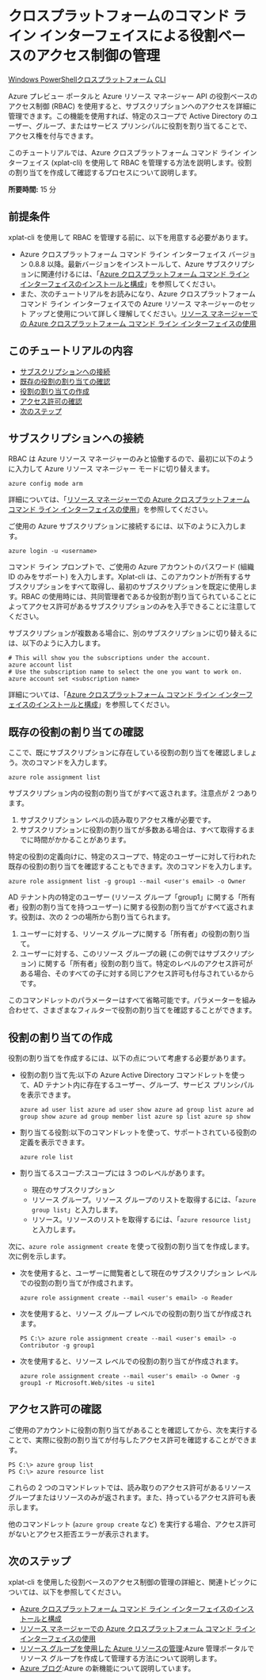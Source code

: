 <properties pageTitle="Managing Role-Based Access Control with Azure Cross-Platform Command-Line Interface" metaKeywords="ResourceManager, Azure cross-platform command-line interface, Azure command-line, azure command-line, azure cli, RBAC" description="Managing role-based access control with cross-platform command-line interface" metaCanonical="" services="" documentationCenter="" title="Managing Role-Based Access Control with Cross-Platform Command-Line Interface" authors="guayan" solutions="" manager="mohisri" editor="mollybos" />

<tags ms.service="multiple" ms.workload="multiple" ms.tgt_pltfrm="command-line-interface" ms.devlang="na" ms.topic="article" ms.date="01/01/1900" ms.author="guayan" />

# クロスプラットフォームのコマンド ライン インターフェイスによる役割ベースのアクセス制御の管理

<div class="dev-center-tutorial-selector sublanding"><a href="/ja-jp/documentation/articles/powershell-rbac.md" title="Windows PowerShell" class="current">Windows PowerShell</a><a href="/ja-jp/documentation/articles/xplat-cli-rbac.md" title="クロスプラットフォーム CLI">クロスプラットフォーム CLI</a></div>

Azure プレビュー ポータルと Azure リソース マネージャー API の役割ベースのアクセス制御 (RBAC) を使用すると、サブスクリプションへのアクセスを詳細に管理できます。この機能を使用すれば、特定のスコープで Active Directory のユーザー、グループ、またはサービス プリンシパルに役割を割り当てることで、アクセス権を付与できます。

このチュートリアルでは、Azure クロスプラットフォーム コマンド ライン インターフェイス (xplat-cli) を使用して RBAC を管理する方法を説明します。役割の割り当てを作成して確認するプロセスについて説明します。

**所要時間:** 15 分

## 前提条件

xplat-cli を使用して RBAC を管理する前に、以下を用意する必要があります。

-   Azure クロスプラットフォーム コマンド ライン インターフェイス バージョン 0.8.8 以降。最新バージョンをインストールして、Azure サブスクリプションに関連付けるには、「[Azure クロスプラットフォーム コマンド ライン インターフェイスのインストールと構成][Azure クロスプラットフォーム コマンド ライン インターフェイスのインストールと構成]」を参照してください。
-   また、次のチュートリアルをお読みになり、Azure クロスプラットフォーム コマンド ライン インターフェイスでの Azure リソース マネージャーのセット アップと使用について詳しく理解してください。[リソース マネージャーでの Azure クロスプラットフォーム コマンド ライン インターフェイスの使用][リソース マネージャーでの Azure クロスプラットフォーム コマンド ライン インターフェイスの使用]

## このチュートリアルの内容

-   [サブスクリプションへの接続][サブスクリプションへの接続]
-   [既存の役割の割り当ての確認][既存の役割の割り当ての確認]
-   [役割の割り当ての作成][役割の割り当ての作成]
-   [アクセス許可の確認][アクセス許可の確認]
-   [次のステップ][次のステップ]

## <span id="connect"></span></a>サブスクリプションへの接続

RBAC は Azure リソース マネージャーのみと協働するので、最初に以下のように入力して Azure リソース マネージャー モードに切り替えます。

    azure config mode arm

詳細については、「[リソース マネージャーでの Azure クロスプラットフォーム コマンド ライン インターフェイスの使用][リソース マネージャーでの Azure クロスプラットフォーム コマンド ライン インターフェイスの使用]」を参照してください。

ご使用の Azure サブスクリプションに接続するには、以下のように入力します。

    azure login -u <username>

コマンド ライン プロンプトで、ご使用の Azure アカウントのパスワード (組織 ID のみをサポート) を入力します。Xplat-cli は、このアカウントが所有するサブスクリプションをすべて取得し、最初のサブスクリプションを既定に使用します。RBAC の使用時には、共同管理者であるか役割が割り当てられていることによってアクセス許可があるサブスクリプションのみを入手できることに注意してください。

サブスクリプションが複数ある場合に、別のサブスクリプションに切り替えるには、以下のように入力します。

    # This will show you the subscriptions under the account.
    azure account list
    # Use the subscription name to select the one you want to work on.
    azure account set <subscription name>

詳細については、「[Azure クロスプラットフォーム コマンド ライン インターフェイスのインストールと構成][Azure クロスプラットフォーム コマンド ライン インターフェイスのインストールと構成]」を参照してください。

## <span id="check"></span></a>既存の役割の割り当ての確認

ここで、既にサブスクリプションに存在している役割の割り当てを確認しましょう。次のコマンドを入力します。

    azure role assignment list

サブスクリプション内の役割の割り当てがすべて返されます。注意点が 2 つあります。

1.  サブスクリプション レベルの読み取りアクセス権が必要です。
2.  サブスクリプションに役割の割り当てが多数ある場合は、すべて取得するまでに時間がかかることがあります。

特定の役割の定義向けに、特定のスコープで、特定のユーザーに対して行われた既存の役割の割り当てを確認することもできます。次のコマンドを入力します。

    azure role assignment list -g group1 --mail <user's email> -o Owner

AD テナント内の特定のユーザー (リソース グループ「group1」に関する「所有者」役割の割り当てを持つユーザー) に関する役割の割り当てがすべて返されます。役割は、次の 2 つの場所から割り当てられます。

1.  ユーザーに対する、リソース グループに関する「所有者」の役割の割り当て。
2.  ユーザーに対する、このリソース グループの親 (この例ではサブスクリプション) に関する「所有者」役割の割り当て。特定のレベルのアクセス許可がある場合、そのすべての子に対する同じアクセス許可も付与されているからです。

このコマンドレットのパラメーターはすべて省略可能です。パラメーターを組み合わせて、さまざまなフィルターで役割の割り当てを確認することができます。

## <span id="create"></span></a>役割の割り当ての作成

役割の割り当てを作成するには、以下の点について考慮する必要があります。

-   役割の割り当て先:以下の Azure Active Directory コマンドレットを使って、AD テナント内に存在するユーザー、グループ、サービス プリンシパルを表示できます。

    `azure ad user list
    azure ad user show
    azure ad group list
    azure ad group show
    azure ad group member list
    azure sp list
    azure sp show`

-   割り当てる役割:以下のコマンドレットを使って、サポートされている役割の定義を表示できます。

    `azure role list`

-   割り当てるスコープ:スコープには 3 つのレベルがあります。

    -   現在のサブスクリプション
    -   リソース グループ。リソース グループのリストを取得するには、「`azure group list`」と入力します。
    -   リソース。リソースのリストを取得するには、「`azure resource list`」と入力します。

次に、`azure role assignment create` を使って役割の割り当てを作成します。次に例を示します。

-   次を使用すると、ユーザーに閲覧者として現在のサブスクリプション レベルでの役割の割り当てが作成されます。

    `azure role assignment create --mail <user's email> -o Reader`

-   次を使用すると、リソース グループ レベルでの役割の割り当てが作成されます。

    `PS C:\> azure role assignment create --mail <user's email> -o Contributor -g group1`

-   次を使用すると、リソース レベルでの役割の割り当てが作成されます。

    `azure role assignment create --mail <user's email> -o Owner -g group1 -r Microsoft.Web/sites -u site1`

## <span id="verify"></span></a>アクセス許可の確認

ご使用のアカウントに役割の割り当てがあることを確認してから、次を実行することで、実際に役割の割り当てが付与したアクセス許可を確認することができます。

    PS C:\> azure group list
    PS C:\> azure resource list

これらの 2 つのコマンドレットでは、読み取りのアクセス許可があるリソース グループまたはリソースのみが返されます。また、持っているアクセス許可も表示します。

他のコマンドレット (`azure group create` など) を実行する場合、アクセス許可がないとアクセス拒否エラーが表示されます。

## <span id="next"></span></a>次のステップ

xplat-cli を使用した役割ベースのアクセス制御の管理の詳細と、関連トピックについては、以下を参照してください。

-   [Azure クロスプラットフォーム コマンド ライン インターフェイスのインストールと構成][Azure クロスプラットフォーム コマンド ライン インターフェイスのインストールと構成]
-   [リソース マネージャーでの Azure クロスプラットフォーム コマンド ライン インターフェイスの使用][リソース マネージャーでの Azure クロスプラットフォーム コマンド ライン インターフェイスの使用]
-   [リソース グループを使用した Azure リソースの管理][リソース グループを使用した Azure リソースの管理]:Azure 管理ポータルでリソース グループを作成して管理する方法について説明します。
-   [Azure ブログ][Azure ブログ]:Azure の新機能について説明しています。

  [Azure クロスプラットフォーム コマンド ライン インターフェイスのインストールと構成]: http://azure.microsoft.com/ja-jp/documentation/articles/xplat-cli/
  [リソース マネージャーでの Azure クロスプラットフォーム コマンド ライン インターフェイスの使用]: http://azure.microsoft.com/ja-jp/documentation/articles/xplat-cli-azure-resource-manager/
  [サブスクリプションへの接続]: #connect
  [既存の役割の割り当ての確認]: #check
  [役割の割り当ての作成]: #create
  [アクセス許可の確認]: #verify
  [次のステップ]: #next
  [リソース グループを使用した Azure リソースの管理]: http://azure.microsoft.com/ja-jp/documentation/articles/azure-preview-portal-using-resource-groups
  [Azure ブログ]: http://blogs.msdn.com/windowsazure
